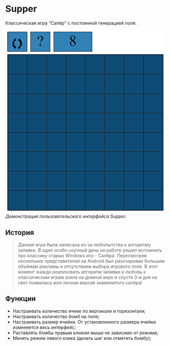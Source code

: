# Supper

Классическая игра "Сапёр" с постоянной генерацией поля. 

![Screenshot](https://raw.githubusercontent.com/Gan0za/sapper/main/img/screenshot.png)
*Демонстрация пользовательского интерфейса Supper.*

## История

>Данная игра была написана из-за любопытства к алгоритму заливки.
>В один особо скучный день на работе решил вспомнить про классику старых Windows игр - Сапёра.
>Пересмотрев нескольких представителей на Android был разочарован большим объёмам рекламы и отсутствием выбора игрового поля.
>В этот момент жажда реализовать алгоритм заливки и любовь к классичиским играм взяла на домной верх и  спустя 3-и дня на свет появилась моя личная версия знаменитого сапёра! 

## Функции

- Настраивать количество ячеек по вертикали и горизонтали;
- Настраивать количество бомб на поле;
- Настраивать размер ячейки. От установленного размера ячейки изменяется весь интерфейс;
- Раставлять бомбы правым кликом мыши не зависимо от режима;
- Менять режим левого клика (делать шаг или отметить бомбу);